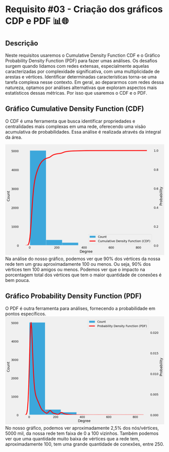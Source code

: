 # Requisito #03 - Criação dos gráficos CDP e PDF 📊🌐

## Descrição
Neste requisitos usaremos o Cumulative Density Function CDF e o Gráfico Probability Density Function (PDF) para fazer umas análises. Os desafios surgem quando lidamos com redes extensas, especialmente aquelas caracterizadas por complexidade significativa, com uma multiplicidade de arestas e vértices. Identificar determinadas características torna-se uma tarefa complexa nesse contexto. Em geral, ao depararmos com redes dessa natureza, optamos por análises alternativas que exploram aspectos mais estatísticos dessas métricas. Por isso que usaremos o CDF e o PDF.

## Gráfico Cumulative Density Function (CDF)
O CDF é uma ferramenta que busca identificar propriedades e centralidades mais complexas em uma rede, oferecendo uma visão acumulativa de probabilidades. Essa análise é realizada através da integral da área.

![CDF](https://github.com/yantvrs/WikepediaPage/blob/main/Requisito_3/images/requisito3_CDF.png)
Na análise do nosso gráfico, podemos ver que  90% dos vértices da nossa rede tem um grau aproximadamente 100 ou menos. Ou seja, 90% dos vértices tem 100 amigos ou menos. 
Podemos ver que o impacto na porcentagem total dos vértices que tem o maior quantidade de conexões é bem pouca.

## Gráfico Probability Density Function (PDF)
O PDF é outra ferramenta para análises, fornecendo a probabilidade em pontos específicos.
![PDF](https://github.com/yantvrs/WikepediaPage/blob/main/Requisito_3/images/requisito3_PDF.png)
No nosso gráfico, podemos ver aproximadamente 2,5% dos nós/vértices, 5000 mil, da nossa rede tem faixa de 0 a 100 vizinhos.
Também podemos ver que uma quantidade muito baixa de vértices que a rede tem, aproximadamente 100, tem uma grande quantidade de conexões, entre 250.

